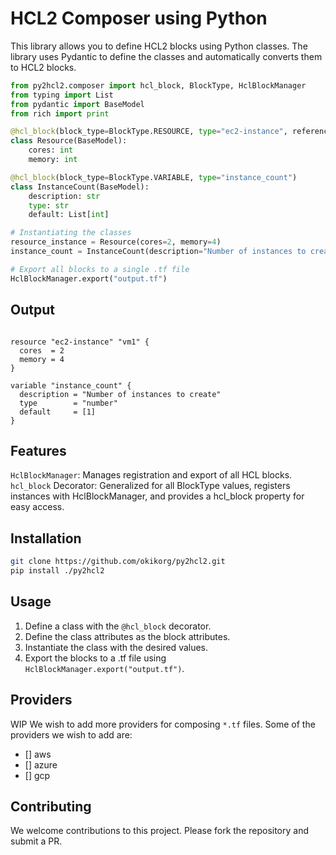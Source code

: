# HCL2 Composer using Python

This library allows you to define HCL2 blocks using Python classes. The library uses Pydantic to define the classes and automatically converts them to HCL2 blocks.

```python
from py2hcl2.composer import hcl_block, BlockType, HclBlockManager
from typing import List
from pydantic import BaseModel
from rich import print

@hcl_block(block_type=BlockType.RESOURCE, type="ec2-instance", reference_name="vm1")
class Resource(BaseModel):
    cores: int
    memory: int

@hcl_block(block_type=BlockType.VARIABLE, type="instance_count")
class InstanceCount(BaseModel):
    description: str
    type: str
    default: List[int]

# Instantiating the classes
resource_instance = Resource(cores=2, memory=4)
instance_count = InstanceCount(description="Number of instances to create", type="number", default=[1])

# Export all blocks to a single .tf file
HclBlockManager.export("output.tf")
```

## Output
```hcl

resource "ec2-instance" "vm1" {
  cores  = 2
  memory = 4
}

variable "instance_count" {
  description = "Number of instances to create"
  type        = "number"
  default     = [1]
}
```
## Features
`HclBlockManager`: Manages registration and export of all HCL blocks.
`hcl_block` Decorator: Generalized for all BlockType values, registers instances with HclBlockManager, and provides a hcl_block property for easy access.

## Installation
```bash
git clone https://github.com/okikorg/py2hcl2.git
pip install ./py2hcl2
```

## Usage
1. Define a class with the `@hcl_block` decorator.
2. Define the class attributes as the block attributes.
3. Instantiate the class with the desired values.
4. Export the blocks to a .tf file using `HclBlockManager.export("output.tf")`.

## Providers
WIP
We wish to add more providers for composing `*.tf` files. Some of the providers we wish to add are:
- [] aws
- [] azure
- [] gcp

## Contributing
We welcome contributions to this project. Please fork the repository and submit a PR.
